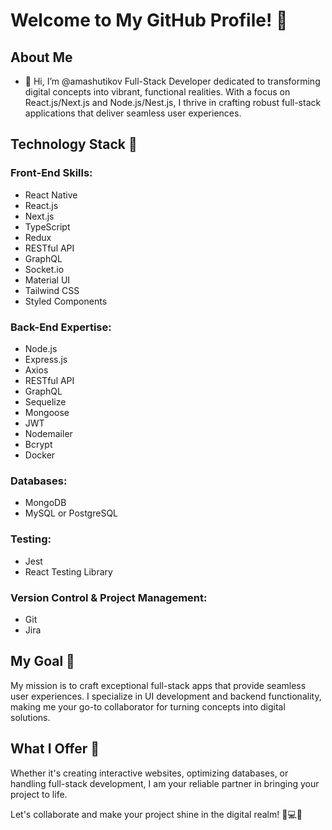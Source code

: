 # Welcome to My GitHub Profile! 👋

## About Me

- 👋 Hi, I’m @amashutikov Full-Stack Developer dedicated to transforming digital concepts into vibrant, functional realities. With a focus on React.js/Next.js and Node.js/Nest.js, I thrive in crafting robust full-stack applications that deliver seamless user experiences.

## Technology Stack 🚀

### Front-End Skills:
- React Native
- React.js
- Next.js
- TypeScript
- Redux
- RESTful API
- GraphQL
- Socket.io
- Material UI
- Tailwind CSS
- Styled Components

### Back-End Expertise:
- Node.js
- Express.js
- Axios
- RESTful API
- GraphQL
- Sequelize
- Mongoose
- JWT
- Nodemailer
- Bcrypt
- Docker

### Databases:
- MongoDB
- MySQL or PostgreSQL

### Testing:
- Jest
- React Testing Library

### Version Control & Project Management:
- Git
- Jira

## My Goal 🌟

My mission is to craft exceptional full-stack apps that provide seamless user experiences. I specialize in UI development and backend functionality, making me your go-to collaborator for turning concepts into digital solutions.

## What I Offer 🔧

Whether it's creating interactive websites, optimizing databases, or handling full-stack development, I am your reliable partner in bringing your project to life.

Let's collaborate and make your project shine in the digital realm! 💪💻🎨

<!---
amashutikov/amashutikov is a ✨ special ✨ repository because its `README.md` (this file) appears on your GitHub profile.
You can click the Preview link to take a look at your changes.
--->

